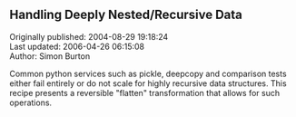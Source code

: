 ## Handling Deeply Nested/Recursive Data  
Originally published: 2004-08-29 19:18:24  
Last updated: 2006-04-26 06:15:08  
Author: Simon Burton  
  
Common python services such as pickle, deepcopy and comparison tests either fail entirely or do not scale for highly recursive data structures. This recipe presents a reversible "flatten" transformation that allows for such operations.